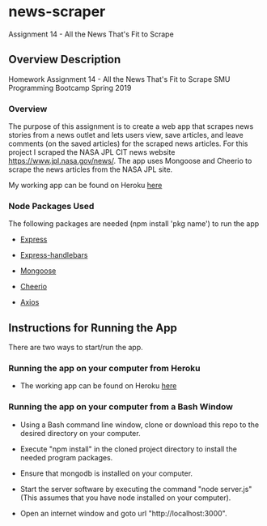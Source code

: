 # news-scraper
Assignment 14 - All the News That's Fit to Scrape

## Overview Description
Homework Assignment 14 - All the News That's Fit to Scrape
SMU Programming Bootcamp Spring 2019

### Overview

The purpose of this assignment is to create a web app that scrapes news stories from a news outlet and lets users view, save articles, and leave comments (on the saved articles) for the scraped news articles.  For this project I scraped the NASA JPL CIT news website https://www.jpl.nasa.gov/news/.  The app uses Mongoose and Cheerio to scrape the news articles from the NASA JPL site.

My working app can be found on Heroku [here](https://warm-earth-75204.herokuapp.com/)

### Node Packages Used
The following packages are needed (npm install 'pkg name') to run the app

   * [Express](https://www.npmjs.com/package/express)

   * [Express-handlebars](https://www.npmjs.com/package/express-handlebars)

   * [Mongoose](https://www.npmjs.com/package/mongoose)

   * [Cheerio](https://www.npmjs.com/package/cheerio)
   
   * [Axios](https://www.npmjs.com/package/axios)

## Instructions for Running the App 

There are two ways to start/run the app.

### Running the app on your computer from Heroku

* The working app can be found on Heroku [here](https://warm-earth-75204.herokuapp.com/)

### Running the app on your computer from a Bash Window

* Using a Bash command line window, clone or download this repo to the desired directory on your computer.

* Execute "npm install" in the cloned project directory to install the needed program packages.

* Ensure that mongodb is installed on your computer.

* Start the server software by executing the command "node server.js" (This assumes that you have node installed on your computer).

* Open an internet window and goto url "http://localhost:3000".


